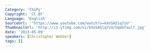 ```yaml
---
Category: 'ChiPy'
Copyright: 'CC BY'
Language: 'English'
SourceUrl: '"https://www.youtube.com/watch?v=kXoSASlq7zU"'
ThumbnailUrl: 'http://i1.ytimg.com/vi/kXoSASlq7zU/hqdefault.jpg'
date: '2013-05-09'
speakers: [Christopher Webber]
tags: []
---
```


